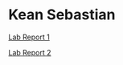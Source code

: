 # Kean Sebastian

[Lab Report 1](https://k-bastian.github.io/cse15l-lab-reports/lab-report-1-week-0.html)

[Lab Report 2]()
